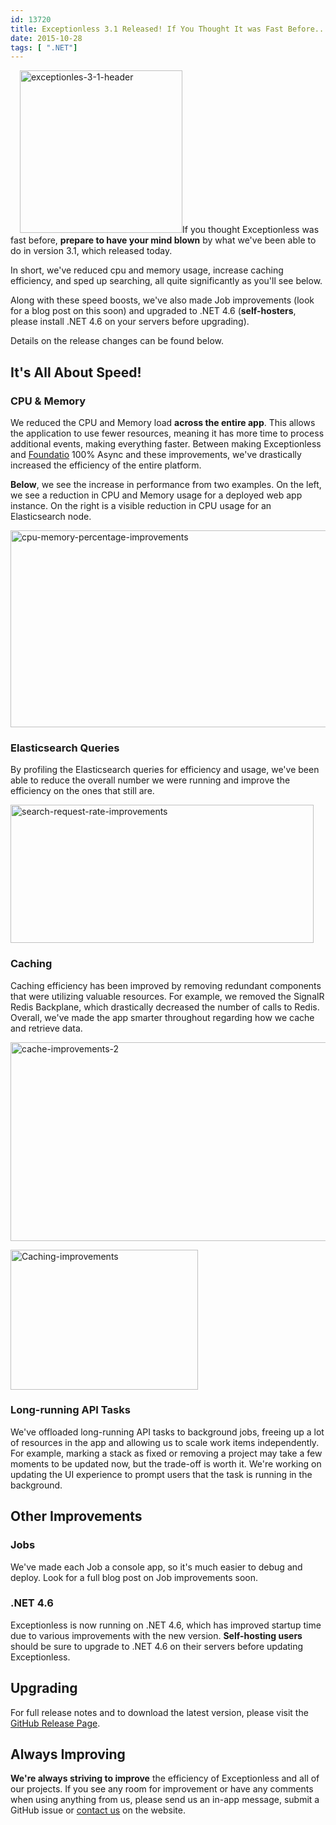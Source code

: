 ```yaml
---
id: 13720
title: Exceptionless 3.1 Released! If You Thought It was Fast Before...
date: 2015-10-28
tags: [ ".NET"]
---
```

<img loading="lazy" class="alignright size-full wp-image-13736" style="margin-left:15px;" src="/assets/img/news/exceptionles-3-1-header.png" alt="exceptionles-3-1-header" width="260" height="260" data-id="13736" srcset="/assets/exceptionles-3-1-header.png 260w, /assets/exceptionles-3-1-header-150x150.png 150w" sizes="(max-width: 260px) 100vw, 260px" />If you thought Exceptionless was fast before, **prepare to have your mind blown** by what we've been able to do in version 3.1, which released today.

In short, we've reduced cpu and memory usage, increase caching efficiency, and sped up searching, all quite significantly as you'll see below.

Along with these speed boosts, we've also made Job improvements (look for a blog post on this soon) and upgraded to .NET 4.6 (**self-hosters**, please install .NET 4.6 on your servers before upgrading).

Details on the release changes can be found below.<!--more-->

## It's All About Speed!

### CPU & Memory

We reduced the CPU and Memory load **across the entire app**. This allows the application to use fewer resources, meaning it has more time to process additional events, making everything faster. Between making Exceptionless and [Foundatio](https://github.com/exceptionless/Foundatio) 100% Async and these improvements, we've drastically increased the efficiency of the entire platform.

**Below**, we see the increase in performance from two examples. On the left, we see a reduction in CPU and Memory usage for a deployed web app instance. On the right is a visible reduction in CPU usage for an Elasticsearch node.

[<img loading="lazy" class="aligncenter wp-image-13721 size-large" src="/assets/img/news/cpu-memory-percentage-improvements-e1446046152986-1024x343.png" alt="cpu-memory-percentage-improvements" width="940" height="315" data-id="13721" srcset="/assets/cpu-memory-percentage-improvements-e1446046152986-1024x343.png 1024w, /assets/cpu-memory-percentage-improvements-e1446046152986-300x100.png 300w" sizes="(max-width: 940px) 100vw, 940px" />](/assets/cpu-memory-percentage-improvements.png)

### Elasticsearch Queries

By profiling the Elasticsearch queries for efficiency and usage, we've been able to reduce the overall number we were running and improve the efficiency on the ones that still are.

[<img loading="lazy" class="aligncenter wp-image-13723 size-full" src="/assets/img/news/search-request-rate-improvements-e1446046076483.png" alt="search-request-rate-improvements" width="485" height="221" data-id="13723" srcset="/assets/search-request-rate-improvements-e1446046076483.png 485w, /assets/search-request-rate-improvements-e1446046076483-300x137.png 300w" sizes="(max-width: 485px) 100vw, 485px" />](/assets/search-request-rate-improvements.png)

### Caching

Caching efficiency has been improved by removing redundant components that were utilizing valuable resources. For example, we removed the SignalR Redis Backplane, which drastically decreased the number of calls to Redis. Overall, we've made the app smarter throughout regarding how we cache and retrieve data.

[<img loading="lazy" class="aligncenter wp-image-13724 size-large" src="/assets/img/news/cache-improvements-2-e1446046201498-1024x346.png" alt="cache-improvements-2" width="940" height="318" data-id="13724" srcset="/assets/cache-improvements-2-e1446046201498-1024x346.png 1024w, /assets/cache-improvements-2-e1446046201498-300x101.png 300w" sizes="(max-width: 940px) 100vw, 940px" />](/assets/cache-improvements-2.png)



[<img loading="lazy" class="aligncenter size-medium wp-image-13725" src="/assets/img/news/Caching-improvements-e1446046263253-300x224.png" alt="Caching-improvements" width="300" height="224" data-id="13725" srcset="/assets/Caching-improvements-e1446046263253-300x224.png 300w, /assets/Caching-improvements-e1446046263253-1024x766.png 1024w, /assets/Caching-improvements-e1446046263253.png 1151w" sizes="(max-width: 300px) 100vw, 300px" />](/assets/Caching-improvements-e1446046263253.png)



### Long-running API Tasks

We've offloaded long-running API tasks to background jobs, freeing up a lot of resources in the app and allowing us to scale work items independently. For example, marking a stack as fixed or removing a project may take a few moments to be updated now, but the trade-off is worth it. We're working on updating the UI experience to prompt users that the task is running in the background.

## Other Improvements

### Jobs

We've made each Job a console app, so it's much easier to debug and deploy. Look for a full blog post on Job improvements soon.

### .NET 4.6

Exceptionless is now running on .NET 4.6, which has improved startup time due to various improvements with the new version. **Self-hosting users** should be sure to upgrade to .NET 4.6 on their servers before updating Exceptionless.

## Upgrading

For full release notes and to download the latest version, please visit the [GitHub Release Page](https://github.com/exceptionless/Exceptionless/releases).

## Always Improving

**We're always striving to improve** the efficiency of Exceptionless and all of our projects. If you see any room for improvement or have any comments when using anything from us, please send us an in-app message, submit a GitHub issue or [contact us](/contact/) on the website.
